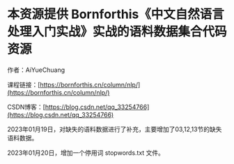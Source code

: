 # 本资源提供 Bornforthis《中文自然语言处理入门实战》实战的语料数据集合代码资源

作者：AiYueChuang

课程链接：[https://bornforthis.cn/column/nlp/](https://bornforthis.cn/column/nlp/)

CSDN博客：[https://blog.csdn.net/qq_33254766](https://blog.csdn.net/qq_33254766)

2023年01月19日，对缺失的语料数据进行了补充，主要增加了03,12,13节的缺失语料数据。

2023年01月20日，增加一个停用词 stopwords.txt 文件。
